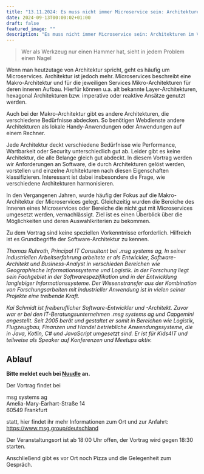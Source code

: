 ```yaml
---
title: "13.11.2024: Es muss nicht immer Microservice sein: Architekturen im Vergleich"
date: 2024-09-13T00:00:02+01:00
draft: false
featured_image: ""
description: "Es muss nicht immer Microservice sein: Architekturen im Vergleich"
---
```


> Wer als Werkzeug nur einen Hammer hat, sieht in jedem Problem einen Nagel

Wenn man heutzutage von Architektur spricht, geht es häufig um Microservices. Architektur ist jedoch mehr. Microservices beschreibt eine Makro-Architektur und für die jeweiligen Services Mikro-Architekturen für deren inneren Aufbau. Hierfür können u.a. alt bekannte Layer-Architekturen, hexagonal Architekturen bzw. imperative oder reaktive Ansätze genutzt werden.

Auch bei der Makro-Architektur gibt es andere Architekturen, die verschiedene Bedürfnisse abdecken. So benötigen Webdienste andere Architekturen als lokale Handy-Anwendungen oder Anwendungen auf einem Rechner.

Jede Architektur deckt verschiedene Bedürfnisse wie Performance, Wartbarkeit oder Security unterschiedlich gut ab. Leider gibt es keine Architektur, die alle Belange gleich gut abdeckt. In diesem Vortrag werden wir Anforderungen an Software, die durch Architekturen gelöst werden, vorstellen und einzelne Architekturen nach diesen Eigenschaften klassifizieren. Interessant ist dabei insbesondere die Frage, wie verschiedene Architekturen harmonisieren.

In den Vergangenen Jahren, wurde häufig der Fokus auf die Makro-Architektur der Microservices gelegt. Gleichzeitig wurden die Bereiche des Inneren eines Microservices oder Bereiche die nicht gut mit Microservices umgesetzt werden, vernachlässigt. Ziel ist es einen Überblick über die Möglichkeiten und deren Auswahlkriterien zu bekommen.

Zu dem Vortrag sind keine speziellen Vorkenntnisse erforderlich. Hilfreich ist es Grundbegriffe der Software-Architektur zu kennen.

_Thomas Ruhroth, Principal IT Consultant bei .msg systems ag, In seiner industriellen Arbeitserfahrung arbeitete er als Entwickler, Software-Architekt und Business-Analyst in verschieden Bereichen wie Geographische Informationssysteme und Logistik. In der Forschung liegt sein Fachgebiet in der Softwarespezifikation und in der Entwicklung langlebiger Informationssysteme. Der Wissenstransfer aus der Kombination von Forschungsarbeiten mit industrieller Anwendung ist in vielen seiner Projekte eine treibende Kraft._

_Kai Schmidt ist freiberuflicher Software-Entwickler und -Architekt. Zuvor war er bei den IT-Beratungsunternehmen .msg systems ag und Capgemini angestellt. Seit 2005 berät und gestaltet er somit in Bereichen wie Logistik, Flugzeugbau, Finanzen und Handel betriebliche Anwendungssysteme, die in Java, Kotlin, C# und JavaScript umgesetzt sind. Er ist für Kids4IT und teilweise als Speaker auf Konferenzen und Meetups aktiv._

## Ablauf 


**Bitte meldet euch bei [Nuudle](https://nuudel.digitalcourage.de/8JZBdGoKFWEDOpFU) an.**

Der Vortrag findet bei

msg systems ag  
Amelia-Mary-Earhart-Straße 14  
60549 Frankfurt

statt, hier findet ihr mehr Informationen zum Ort und zur Anfahrt:
https://www.msg.group/deutschland

Der Veranstaltungsort ist ab 18:00 Uhr offen, der Vortrag wird gegen 18:30 starten.

Anschließend gibt es vor Ort noch Pizza und die Gelegenheit zum Gespräch.